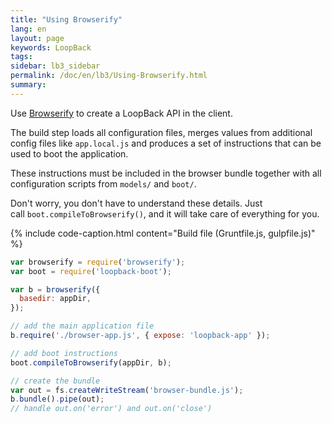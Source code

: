 ```yaml
---
title: "Using Browserify"
lang: en
layout: page
keywords: LoopBack
tags:
sidebar: lb3_sidebar
permalink: /doc/en/lb3/Using-Browserify.html
summary:
---
```


Use [Browserify](http://browserify.org/) to create a LoopBack API in the client.

The build step loads all configuration files, merges values from additional config files like `app.local.js` and produces a set of instructions that can be used to boot the application.

These instructions must be included in the browser bundle together with all configuration scripts from `models/` and `boot/`.

Don't worry, you don't have to understand these details. Just call `boot.compileToBrowserify()`, and it will take care of everything for you.

{% include code-caption.html content="Build file (Gruntfile.js, gulpfile.js)" %}
```javascript
var browserify = require('browserify');
var boot = require('loopback-boot');

var b = browserify({
  basedir: appDir,
});

// add the main application file
b.require('./browser-app.js', { expose: 'loopback-app' });

// add boot instructions
boot.compileToBrowserify(appDir, b);

// create the bundle
var out = fs.createWriteStream('browser-bundle.js');
b.bundle().pipe(out);
// handle out.on('error') and out.on('close')
```